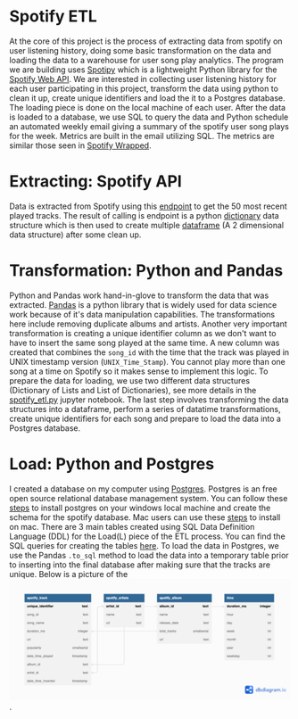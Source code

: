 # Spotify ETL 
At the core of this project is the process of extracting data from spotify on user listening history, doing some basic transformation on the data and loading the data to a warehouse for user song play analytics. The program we are building uses [Spotipy](https://spotipy.readthedocs.io/en/2.16.1/) which is a lightweight Python library for the [Spotify Web API](https://developer.spotify.com/documentation/web-api/). We are interested in collecting user listening history for each user participating in this project, transform the data using python to clean it up, create unique identifiers and load the it to a Postgres database. The loading piece is done on the local machine of each user. After the data is loaded to a database, we use SQL to query the data and Python schedule an automated weekly email giving a summary of the spotify user song plays for the week. Metrics are built in the email utilizing SQL. The metrics are similar those seen in [Spotify Wrapped](https://en.wikipedia.org/wiki/Spotify_Wrapped).

# Extracting: Spotify API
Data is extracted from Spotify using this [endpoint](https://developer.spotify.com/documentation/web-api/reference/#/operations/get-recently-played) to get the 50 most recent played tracks. The result of calling is endpoint is a python [dictionary](https://docs.python.org/3/tutorial/datastructures.html#dictionaries) data structure which is then used to create multiple [dataframe](https://pandas.pydata.org/docs/reference/api/pandas.DataFrame.html) (A 2 dimensional data structure) after some clean up. 

# Transformation: Python and Pandas
Python and Pandas work hand-in-glove to transform the data that was extracted. [Pandas](https://docs.python.org/3/tutorial/datastructures.html#dictionaries) is a python library that is widely used for data science work because of it's data manipulation capabilities. The transformations here include removing duplicate albums and artists. Another very important transformation is creating a unique identifier column as we don't want to have to insert the same song played at the same time. A new column was created that combines the `song_id` with the time that the track was played in UNIX timestamp version (`UNIX_Time_Stamp`). You cannot play more than one song at a time on Spotify so it makes sense to implement this logic. To prepare the data for loading, we use two different data structures (Dictionary of Lists and List of Dictionaries), see more details in the [spotify_etl.py](https://github.com/PeterNdiforchu/Spotify-Music-Project/blob/a95db44916fd5e30a0d0bef19fb1f11aa241c4c1/spotify_project/spotify_etl.ipynb) jupyter notebook. The last step involves transforming the data structures into a dataframe, perform a series of datatime transformations, create unique identifiers for each song and prepare to load the data into a Postgres database.

# Load: Python and Postgres
I created a database on my computer using [Postgres](https://www.postgresql.org/). Postgres is an free open source relational database management system. You can follow these [steps](https://www.postgresqltutorial.com/postgresql-getting-started/install-postgresql/) to install postgres on your windows local machine and create the schema for the spotify database. Mac users can use these [steps](https://www.postgresqltutorial.com/postgresql-getting-started/install-postgresql-macos/) to install on mac. There are 3 main tables created using SQL Data Definition Language (DDL) for the Load(L) piece of the ETL process. You can find the SQL queries for creating the tables [here](https://github.com/PeterNdiforchu/Spotify-Music-Project/blob/a95db44916fd5e30a0d0bef19fb1f11aa241c4c1/spotify_project/Create_Tables.sql). To load the data in Postgres, we use the Pandas `.to_sql` method to load the data into a temporary table prior to inserting into the final database after making sure that the tracks are unique. Below is a picture of the ![database schema](https://github.com/PeterNdiforchu/Spotify-Music-Project/blob/a95db44916fd5e30a0d0bef19fb1f11aa241c4c1/spotify_project/spotify_schema.png).

